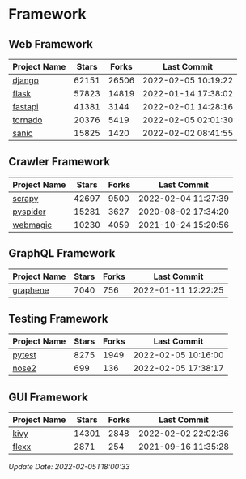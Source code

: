 # Framework

## Web Framework
| Project Name | Stars | Forks | Last Commit |
| ------------ | ----- | ----- | ----------- |
| [django](https://github.com/django/django) | 62151 | 26506 | 2022-02-05 10:19:22 |
| [flask](https://github.com/pallets/flask) | 57823 | 14819 | 2022-01-14 17:38:02 |
| [fastapi](https://github.com/tiangolo/fastapi) | 41381 | 3144 | 2022-02-01 14:28:16 |
| [tornado](https://github.com/tornadoweb/tornado) | 20376 | 5419 | 2022-02-05 02:01:30 |
| [sanic](https://github.com/sanic-org/sanic) | 15825 | 1420 | 2022-02-02 08:41:55 |

## Crawler Framework
| Project Name | Stars | Forks | Last Commit |
| ------------ | ----- | ----- | ----------- |
| [scrapy](https://github.com/scrapy/scrapy) | 42697 | 9500 | 2022-02-04 11:27:39 |
| [pyspider](https://github.com/binux/pyspider) | 15281 | 3627 | 2020-08-02 17:34:20 |
| [webmagic](https://github.com/code4craft/webmagic) | 10230 | 4059 | 2021-10-24 15:20:56 |

## GraphQL Framework
| Project Name | Stars | Forks | Last Commit |
| ------------ | ----- | ----- | ----------- |
| [graphene](https://github.com/graphql-python/graphene) | 7040 | 756 | 2022-01-11 12:22:25 |

## Testing Framework
| Project Name | Stars | Forks | Last Commit |
| ------------ | ----- | ----- | ----------- |
| [pytest](https://github.com/pytest-dev/pytest) | 8275 | 1949 | 2022-02-05 10:16:00 |
| [nose2](https://github.com/nose-devs/nose2) | 699 | 136 | 2022-02-05 17:38:17 |

## GUI Framework
| Project Name | Stars | Forks | Last Commit |
| ------------ | ----- | ----- | ----------- |
| [kivy](https://github.com/kivy/kivy) | 14301 | 2848 | 2022-02-02 22:02:36 |
| [flexx](https://github.com/flexxui/flexx) | 2871 | 254 | 2021-09-16 11:35:28 |

*Update Date: 2022-02-05T18:00:33*